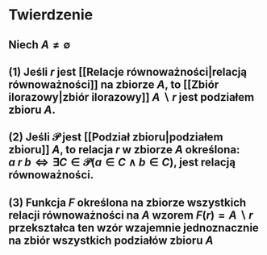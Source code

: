 # Twierdzenie
## Niech $A \neq \emptyset$
## (1) Jeśli $r$ jest [[Relacje równoważności|relacją równoważności]] na zbiorze $A$, to [[Zbiór ilorazowy|zbiór ilorazowy]] $A\backslash r$ jest podziałem zbioru $A$.
## (2) Jeśli $\mathcal{P}$ jest [[Podział zbioru|podziałem zbioru]] $A$, to relacja $r$ w zbiorze $A$ określona: $a \: r \: b \iff \exists C \in \mathcal{P} (a \in C \wedge b \in C)$, jest relacją równoważności.
## (3) Funkcja $F$ określona na zbiorze wszystkich relacji równoważności na $A$ wzorem $F(r)=A\backslash r$ przekształca ten wzór wzajemnie jednoznacznie na zbiór wszystkich podziałów zbioru $A$
